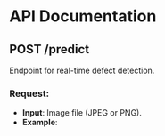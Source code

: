 # API Documentation

## POST /predict

Endpoint for real-time defect detection.

### Request:
- **Input**: Image file (JPEG or PNG).
- **Example**:
